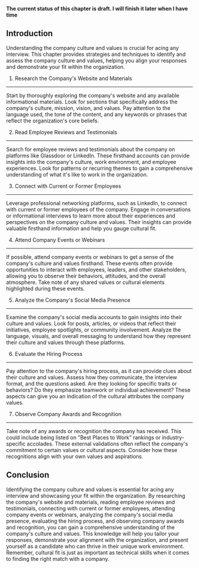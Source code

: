 **The current status of this chapter is draft. I will finish it later when I have time**

Introduction
------------

Understanding the company culture and values is crucial for acing any interview. This chapter provides strategies and techniques to identify and assess the company culture and values, helping you align your responses and demonstrate your fit within the organization.

1. Research the Company's Website and Materials
-----------------------------------------------

Start by thoroughly exploring the company's website and any available informational materials. Look for sections that specifically address the company's culture, mission, vision, and values. Pay attention to the language used, the tone of the content, and any keywords or phrases that reflect the organization's core beliefs.

2. Read Employee Reviews and Testimonials
-----------------------------------------

Search for employee reviews and testimonials about the company on platforms like Glassdoor or LinkedIn. These firsthand accounts can provide insights into the company's culture, work environment, and employee experiences. Look for patterns or recurring themes to gain a comprehensive understanding of what it's like to work in the organization.

3. Connect with Current or Former Employees
-------------------------------------------

Leverage professional networking platforms, such as LinkedIn, to connect with current or former employees of the company. Engage in conversations or informational interviews to learn more about their experiences and perspectives on the company culture and values. Their insights can provide valuable firsthand information and help you gauge cultural fit.

4. Attend Company Events or Webinars
------------------------------------

If possible, attend company events or webinars to get a sense of the company's culture and values firsthand. These events often provide opportunities to interact with employees, leaders, and other stakeholders, allowing you to observe their behaviors, attitudes, and the overall atmosphere. Take note of any shared values or cultural elements highlighted during these events.

5. Analyze the Company's Social Media Presence
----------------------------------------------

Examine the company's social media accounts to gain insights into their culture and values. Look for posts, articles, or videos that reflect their initiatives, employee spotlights, or community involvement. Analyze the language, visuals, and overall messaging to understand how they represent their culture and values through these platforms.

6. Evaluate the Hiring Process
------------------------------

Pay attention to the company's hiring process, as it can provide clues about their culture and values. Assess how they communicate, the interview format, and the questions asked. Are they looking for specific traits or behaviors? Do they emphasize teamwork or individual achievement? These aspects can give you an indication of the cultural attributes the company values.

7. Observe Company Awards and Recognition
-----------------------------------------

Take note of any awards or recognition the company has received. This could include being listed on "Best Places to Work" rankings or industry-specific accolades. These external validations often reflect the company's commitment to certain values or cultural aspects. Consider how these recognitions align with your own values and aspirations.

Conclusion
----------

Identifying the company culture and values is essential for acing any interview and showcasing your fit within the organization. By researching the company's website and materials, reading employee reviews and testimonials, connecting with current or former employees, attending company events or webinars, analyzing the company's social media presence, evaluating the hiring process, and observing company awards and recognition, you can gain a comprehensive understanding of the company's culture and values. This knowledge will help you tailor your responses, demonstrate your alignment with the organization, and present yourself as a candidate who can thrive in their unique work environment. Remember, cultural fit is just as important as technical skills when it comes to finding the right match with a company.
